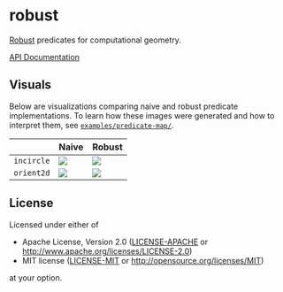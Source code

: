 # robust

[Robust](https://observablehq.com/@mourner/non-robust-arithmetic-as-art) predicates for computational geometry.

[API Documentation](https://docs.rs/robust)

## Visuals

Below are visualizations comparing naive and robust predicate implementations. To learn how these images were generated and how to interpret them, see [`examples/predicate-map/`](examples/predicate-map/).

|            | Naive                   | Robust                   |
|------------|-------------------------|--------------------------|
| `incircle` | ![][incircle-naive-png] | ![][incircle-robust-png] |
| `orient2d` | ![][orient2d-naive-png] | ![][orient2d-robust-png] |

[incircle-naive-png]: https://georust.github.io/assets/incircle-naive/v1.png
[incircle-robust-png]: https://georust.github.io/assets/incircle-robust/v1.png
[orient2d-naive-png]: https://georust.github.io/assets/orient2d-naive/v1.png
[orient2d-robust-png]: https://georust.github.io/assets/orient2d-robust/v1.png

## License

Licensed under either of

 * Apache License, Version 2.0 ([LICENSE-APACHE](LICENSE-APACHE) or http://www.apache.org/licenses/LICENSE-2.0)
 * MIT license ([LICENSE-MIT](LICENSE-MIT) or http://opensource.org/licenses/MIT)

at your option.
